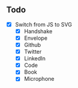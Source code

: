 ## Todo

* [x] Switch from JS to SVG
  * [x] Handshake
  * [x] Envelope
  * [x] Github
  * [x] Twitter
  * [x] LinkedIn
  * [x] Code
  * [x] Book
  * [x] Microphone
